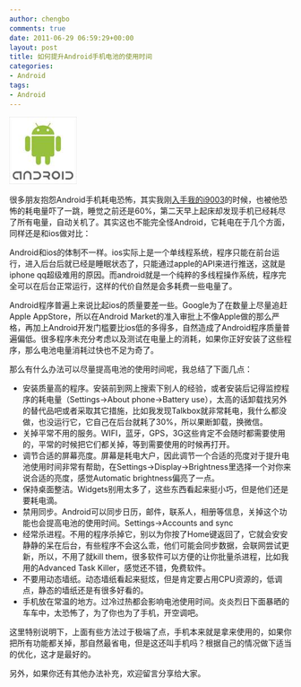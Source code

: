 ```yaml
---
author: chengbo
comments: true
date: 2011-06-29 06:59:29+00:00
layout: post
title: 如何提升Android手机电池的使用时间
categories:
- Android
tags:
- Android
---
```


![](/static/images/2011/06/android.logo_.jpg)

很多朋友抱怨Android手机耗电恐怖，其实我刚[入手我的i9003](http://blog.chengbo.net/2011/06/15/my-new-mobile-samsung-i9003.html)的时候，也被他恐怖的耗电量吓了一跳，睡觉之前还是60%，第二天早上起床却发现手机已经耗尽了所有电量，自动关机了。其实这也不能完全怪Android，它耗电在于几个方面，同样还是和ios做对比：

Android和ios的体制不一样。ios实际上是一个单线程系统，程序只能在前台运行，进入后台后就已经是睡眠状态了，只能通过apple的API来进行推送，这就是iphone qq超级难用的原因。而android就是一个纯粹的多线程操作系统，程序完全可以在后台正常运行，这样的代价自然是会多耗费一些电量了。

Android程序普遍上来说比起ios的质量要差一些。Google为了在数量上尽量追赶Apple AppStore，所以在Android Market的准入审批上不像Apple做的那么严格，再加上Android开发门槛要比ios低的多得多，自然造成了Android程序质量普遍偏低。很多程序未充分考虑以及测试在电量上的消耗，如果你正好安装了这些程序，那么电池电量消耗过快也不足为奇了。

那么有什么办法可以尽量提高电池的使用时间呢，我总结了下面几点：
	
  * 安装质量高的程序。安装前到网上搜索下别人的经验，或者安装后记得监控程序的耗电量（Settings->About phone->Battery use），太高的话卸载找另外的替代品吧或者采取其它措施，比如我发现Talkbox就非常耗电，我什么都没做，也没运行它，它自己在后台就耗了30%，所以果断卸载，换微信。
  * 关掉平常不用的服务。WIFI，蓝牙，GPS，3G这些肯定不会随时都需要使用的，平常的时候把它们都关掉，等到需要使用的时候再打开。
  * 调节合适的屏幕亮度。屏幕是耗电大户，因此调节一个合适的亮度对于提升电池使用时间非常有帮助，在Settings->Display->Brightness里选择一个对你来说合适的亮度，感觉Automatic brightness偏亮了一点。
  * 保持桌面整洁。Widgets别用太多了，这些东西看起来挺小巧，但是他们还是要耗电滴。
  * 禁用同步。Android可以同步日历，邮件，联系人，相册等信息，关掉这个功能也会提高电池的使用时间。Settings->Accounts and sync
  * 经常杀进程。不用的程序杀掉它，别以为你按了Home键返回了，它就会安安静静的呆在后台，有些程序不会这么乖，他们可能会同步数据，会联网尝试更新，所以，不用了就kill them，很多软件可以方便的让你批量杀进程，比如我用的Advanced Task Killer，感觉还不错，免费软件。
  * 不要用动态墙纸。动态墙纸看起来挺炫，但是肯定要占用CPU资源的，低调点，静态的墙纸还是有很多好看的。
  * 手机放在常温的地方。过冷过热都会影响电池使用时间。炎炎烈日下面暴晒的车车中，太恐怖了，为了你也为了手机，开空调吧。

这里特别说明下，上面有些方法过于极端了点，手机本来就是拿来使用的，如果你把所有功能都关掉，那自然最省电，但是这还叫手机吗？根据自己的情况做下适当的优化，这才是最好的。

另外，如果你还有其他办法补充，欢迎留言分享给大家。
